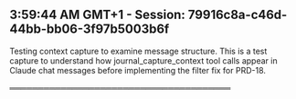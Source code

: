## 3:59:44 AM GMT+1 - Session: 79916c8a-c46d-44bb-bb06-3f97b5003b6f

Testing context capture to examine message structure. This is a test capture to understand how journal_capture_context tool calls appear in Claude chat messages before implementing the filter fix for PRD-18.

═══════════════════════════════════════

